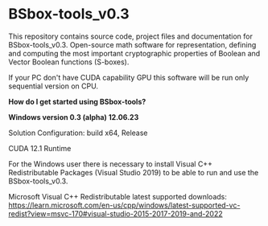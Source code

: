 # BSbox-tools_v0.3
This repository contains source code, project files and documentation for BSbox-tools_v0.3. Open-source math software for representation, defining and computing the most important cryptographic properties of Boolean and Vector Boolean functions (S-boxes).

If your PC don't have CUDA capability GPU this software will be run only sequential version on CPU.

**How do I get started using BSbox-tools?**

**Windows version 0.3 (alpha) 12.06.23**

Solution Configuration: build x64, Release 

CUDA 12.1 Runtime

For the Windows user there is necessary to install Visual C++ Redistributable Packages (Visual Studio 2019) to be able to run and use the BSbox-tools_v0.3. 

Microsoft Visual C++ Redistributable latest supported downloads:
https://learn.microsoft.com/en-us/cpp/windows/latest-supported-vc-redist?view=msvc-170#visual-studio-2015-2017-2019-and-2022
